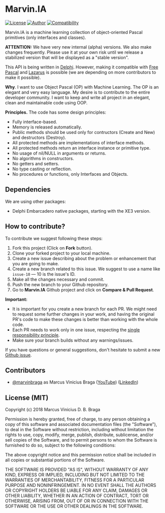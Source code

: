 # Marvin.IA

[![License](https://img.shields.io/badge/license-MIT-green.svg)](https://github.com/marvinbraga/Marvin.IA/edit/master/READ_ME.md)
[![Author](https://img.shields.io/badge/author-Marcus%20Vinicius%20Braga-blue.svg)](https://www.linkedin.com/in/marcus-vinicius-braga-0669444/)
[![Compatibility](https://img.shields.io/badge/compatibility-Delphi%2010.3%20Rio%20-red.svg)](https://www.embarcadero.com/products/delphi)

Marvin.IA is a machine learning collection of object-oriented Pascal primitives (only interfaces and classes). 

**ATTENTION:** We have very new internal (alpha) versions. We also make changes frequently. Please use it at your own risk until we release a stabilized version that will be displayed as a "stable version".

This API is being written in [Delphi](https://www.embarcadero.com/products/delphi). However, making it compatible with [Free Pascal](https://freepascal.org/) and [Lazarus](http://www.lazarus-ide.org/) is possible (we are depending on more contributors to make it possible).

**Why**. I want to use Object Pascal (OP) with Machine Learning. The OP is an elegant and very easy language. 
My desire is to contribute to the entire developer community. 
I want to keep and write all project in an elegant, clean and maintainable code using OOP.

**Principles.** The code has some design principles:

* Fully interface-based.
* Memory is released automatically.
* Public methods should be used only for contructors (Create and New) and destructors (Destroy).
* All protected methods are implementations of interface methods.
* All protected methods return an interface instance or primitive type.
* No usage of nil/NULL in arguments or returns.
* No algorithms in constructors.
* No getters and setters.
* No type casting or reflection.
* No procedures or functions, only Interfaces and Objects.

## Dependencies

We are using other packages:

  - Delphi Embarcadero native packages, starting with the XE3 version. 

## How to contribute?

To contribute we suggest following these steps:

1. Fork this project (Click on **Fork** button).
2. Clone your forked project to your local machine.
3. Create a new issue describing about the problem or enhancement that you are going to make.
4. Create a new branch related to this issue. We suggest to use a name like `issue-10` — 10 is the issue's ID.
5. Make all the changes necessary and commit.
6. Push the new branch to your Github repository.
7. Go to **Marvin.IA** Github project and click on **Compare & Pull Request**.

**Important:**

- It is important for you create a new branch for each PR. We might need to request some further changes in your work, and having the original PR's code to make these changes is better than working with the whole code.
- Each PR needs to work only in one issue, respecting the [single responsibility principle](https://en.wikipedia.org/wiki/Single_responsibility_principle).
- Make sure your branch builds without any warnings/issues.

If you have questions or general suggestions, don't hesitate to submit a new [Github issue](https://github.com/marvinbraga/Marvin.IA/issues/new).

## Contributors

  - [@marvinbraga](https://github.com/marvinbraga) as Marcus Vinicius Braga ([YouTube](https://www.youtube.com/c/marvinbraga/)) ([LinkedIn](https://www.linkedin.com/in/marcus-vinicius-braga-0669444/))

## License (MIT)

Copyright (c) 2018 Marcus Vinicius D. B. Braga

Permission is hereby granted, free of charge, to any person obtaining a copy
of this software and associated documentation files (the "Software"), to deal
in the Software without restriction, including without limitation the rights
to use, copy, modify, merge, publish, distribute, sublicense, and/or sell
copies of the Software, and to permit persons to whom the Software is
furnished to do so, subject to the following conditions:

The above copyright notice and this permission notice shall be included in all
copies or substantial portions of the Software.

THE SOFTWARE IS PROVIDED "AS IS", WITHOUT WARRANTY OF ANY KIND, EXPRESS OR
IMPLIED, INCLUDING BUT NOT LIMITED TO THE WARRANTIES OF MERCHANTABILITY,
FITNESS FOR A PARTICULAR PURPOSE AND NONINFRINGEMENT. IN NO EVENT SHALL THE
AUTHORS OR COPYRIGHT HOLDERS BE LIABLE FOR ANY CLAIM, DAMAGES OR OTHER
LIABILITY, WHETHER IN AN ACTION OF CONTRACT, TORT OR OTHERWISE, ARISING FROM,
OUT OF OR IN CONNECTION WITH THE SOFTWARE OR THE USE OR OTHER DEALINGS IN THE
SOFTWARE.
